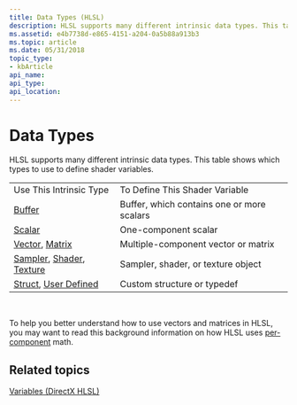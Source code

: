 ```yaml
---
title: Data Types (HLSL)
description: HLSL supports many different intrinsic data types. This table shows which types to use to define shader variables.
ms.assetid: e4b7738d-e865-4151-a204-0a5b88a913b3
ms.topic: article
ms.date: 05/31/2018
topic_type: 
- kbArticle
api_name: 
api_type: 
api_location: 
---
```


# Data Types

HLSL supports many different intrinsic data types. This table shows which types to use to define shader variables.



|                                                                                                                         |                                            |
|-------------------------------------------------------------------------------------------------------------------------|--------------------------------------------|
| Use This Intrinsic Type                                                                                                 | To Define This Shader Variable             |
| [Buffer](dx-graphics-hlsl-buffer.md)                                                                                   | Buffer, which contains one or more scalars |
| [Scalar](dx-graphics-hlsl-scalar.md)                                                                                   | One-component scalar                       |
| [Vector](dx-graphics-hlsl-vector.md), [Matrix](dx-graphics-hlsl-matrix.md)                                            | Multiple-component vector or matrix        |
| [Sampler](dx-graphics-hlsl-sampler.md), [Shader](dx-graphics-hlsl-shader.md), [Texture](dx-graphics-hlsl-texture.md) | Sampler, shader, or texture object         |
| [Struct](dx-graphics-hlsl-struct.md), [User Defined](dx-graphics-hlsl-user-defined.md)                                | Custom structure or typedef                |



 

To help you better understand how to use vectors and matrices in HLSL, you may want to read this background information on how HLSL uses [per-component](dx-graphics-hlsl-per-component-math.md) math.

## Related topics

<dl> <dt>

[Variables (DirectX HLSL)](dx-graphics-hlsl-variables.md)
</dt> </dl>

 

 




